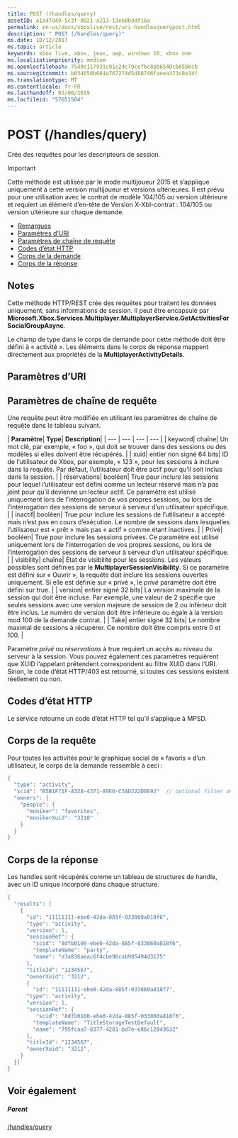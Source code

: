 ```yaml
---
title: POST (/handles/query)
assetID: a1a47d49-5c3f-8021-a213-13eb8bddf16a
permalink: en-us/docs/xboxlive/rest/uri-handlesquerypost.html
description: " POST (/handles/query)"
ms.date: 10/12/2017
ms.topic: article
keywords: xbox live, xbox, jeux, uwp, windows 10, xbox one
ms.localizationpriority: medium
ms.openlocfilehash: 7540c117931c01c24c79cef6c8ab6540cb65bbcb
ms.sourcegitcommit: b034650b684a767274d5d88746faeea373c8e34f
ms.translationtype: MT
ms.contentlocale: fr-FR
ms.lasthandoff: 03/06/2019
ms.locfileid: "57651504"
---
```

# <a name="post-handlesquery"></a>POST (/handles/query)
Crée des requêtes pour les descripteurs de session.

> [!IMPORTANT]
> Cette méthode est utilisée par le mode multijoueur 2015 et s’applique uniquement à cette version multijoueur et versions ultérieures. Il est prévu pour une utilisation avec le contrat de modèle 104/105 ou version ultérieure et requiert un élément d’en-tête de Version X-Xbl-contrat : 104/105 ou version ultérieure sur chaque demande.

  * [Remarques](#ID4ET)
  * [Paramètres d’URI](#ID4EDB)
  * [Paramètres de chaîne de requête](#ID4EQB)
  * [Codes d’état HTTP](#ID4EBF)
  * [Corps de la demande](#ID4EIF)
  * [Corps de la réponse](#ID4ETF)

<a id="ID4ET"></a>


## <a name="remarks"></a>Notes

Cette méthode HTTP/REST crée des requêtes pour traitent les données uniquement, sans informations de session. Il peut être encapsulé par **Microsoft.Xbox.Services.Multiplayer.MultiplayerService.GetActivitiesForSocialGroupAsync**.

Le champ de type dans le corps de demande pour cette méthode doit être défini à « activité ». Les éléments dans le corps de réponse mappent directement aux propriétés de la **MultiplayerActivityDetails**.

<a id="ID4EDB"></a>


## <a name="uri-parameters"></a>Paramètres d’URI

<a id="ID4EQB"></a>


## <a name="query-string-parameters"></a>Paramètres de chaîne de requête

Une requête peut être modifiée en utilisant les paramètres de chaîne de requête dans le tableau suivant.

| <b>Paramètre</b>| <b>Type</b>| <b>Description</b>|
| --- | --- | --- | --- |
| keyword| chaîne| Un mot clé, par exemple, « foo », qui doit se trouver dans des sessions ou des modèles si elles doivent être récupérés. |
| xuid| entier non signé 64 bits| ID de l’utilisateur de Xbox, par exemple, « 123 », pour les sessions à inclure dans la requête. Par défaut, l’utilisateur doit être actif pour qu’il soit inclus dans la session. |
| réservations| booléen| True pour inclure les sessions pour lequel l’utilisateur est défini comme un lecteur réservé mais n’a pas joint pour qu’il devienne un lecteur actif. Ce paramètre est utilisé uniquement lors de l’interrogation de vos propres sessions, ou lors de l’interrogation des sessions de serveur à serveur d’un utilisateur spécifique. |
| inactif| booléen| True pour inclure les sessions de l’utilisateur a accepté mais n’est pas en cours d’exécution. Le nombre de sessions dans lesquelles l’utilisateur est « prêt » mais pas « actif » comme étant inactives. |
| Privé| booléen| True pour inclure les sessions privées. Ce paramètre est utilisé uniquement lors de l’interrogation de vos propres sessions, ou lors de l’interrogation des sessions de serveur à serveur d’un utilisateur spécifique. |
| visibility| chaîne| État de visibilité pour les sessions. Les valeurs possibles sont définies par le <b>MultiplayerSessionVisibility</b>. Si ce paramètre est défini sur « Ouvrir », la requête doit inclure les sessions ouvertes uniquement. Si elle est définie sur « privé », le <i>privé</i> paramètre doit être défini sur true. |
| version| entier signé 32 bits| La version maximale de la session qui doit être incluse. Par exemple, une valeur de 2 spécifie que seules sessions avec une version majeure de session de 2 ou inférieur doit être inclus. Le numéro de version doit être inférieure ou égale à la version mod 100 de la demande contrat. |
| Take| entier signé 32 bits| Le nombre maximal de sessions à récupérer. Ce nombre doit être compris entre 0 et 100. |


Paramètre *privé* ou *réservations* à true requiert un accès au niveau du serveur à la session. Vous pouvez également ces paramètres requièrent que XUID l’appelant prétendent correspondent au filtre XUID dans l’URI. Sinon, le code d’état HTTP/403 est retourné, si toutes ces sessions existent réellement ou non.

<a id="ID4EBF"></a>


## <a name="http-status-codes"></a>Codes d’état HTTP
Le service retourne un code d’état HTTP tel qu’il s’applique à MPSD.  
<a id="ID4EIF"></a>


## <a name="request-body"></a>Corps de la requête

Pour toutes les activités pour le graphique social de « favoris » d’un utilisateur, le corps de la demande ressemble à ceci :


```cpp
{
  "type": "activity",
  "scid": "B5B1F71F-A328-4371-89E0-C3AD222D0E92"  // optional filter on scid
  "owners": {
    "people": {
      "moniker": "favorites",
      "monikerXuid": "3210"
    }
  }
}

```


<a id="ID4ETF"></a>


## <a name="response-body"></a>Corps de la réponse

Les handles sont récupérés comme un tableau de structures de handle, avec un ID unique incorporé dans chaque structure.


```cpp
{
  "results": [
    {
      "id": "11111111-ebe0-42da-885f-033860a818f6",
      "type": "activity",
      "version": 1,
      "sessionRef": {
        "scid": "8dfb0100-ebe0-42da-885f-033860a818f6",
        "templateName": "party",
        "name": "e3a836aeac6f4cbe9bcab985494d3175"
      },
      "titleId": "1234567",
      "ownerXuid": "3212",
      {
        "id": "11111111-ebe0-42da-885f-033860a818f7",
      "type": "activity",
      "version": 1,
      "sessionRef": {
         "scid": "8dfb0100-ebe0-42da-885f-033860a818f6",
        "templateName": "TitleStorageTestDefault",
        "name": "795fcaa7-8377-4281-bd7e-e86c12843632"
      },
      "titleId": "1234567",
      "ownerXuid": "3212",
    }
  }]
}

```


<a id="ID4E4F"></a>


## <a name="see-also"></a>Voir également

<a id="ID4E6F"></a>


##### <a name="parent"></a>Parent

[/handles/query](uri-handlesquery.md)
